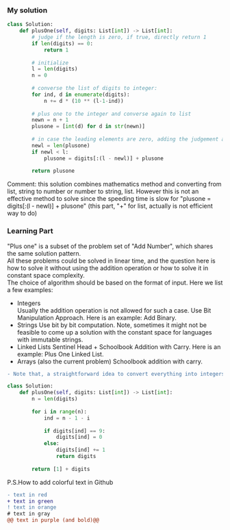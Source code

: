 ### My solution
```Python
class Solution:
    def plusOne(self, digits: List[int]) -> List[int]:
        # judge if the length is zero, if true, directly return 1
        if len(digits) == 0:
            return 1
        
        # initialize 
        l = len(digits)
        n = 0
        
        # converse the list of digits to integer:
        for ind, d in enumerate(digits):
            n += d * (10 ** (l-1-ind))
        
        # plus one to the integer and converse again to list
        newn = n + 1
        plusone = [int(d) for d in str(newn)]
        
        # in case the leading elements are zero, adding the judgement and completion
        newl = len(plusone)
        if newl < l:
            plusone = digits[:(l - newl)] + plusone
        
        return plusone
```

Comment: this solution combines mathematics method and converting from list, string to number or number to string, list. However this is not an effective method to solve since
the speeding time is slow for "plusone = digits[:(l - newl)] + plusone" (this part, "+" for list, actually is not efficient way to do)


### Learning Part
"Plus one" is a subset of the problem set of "Add Number", which shares the same solution pattern.  
All these problems could be solved in linear time, and the question here is how to solve it without using the addition operation or how to solve it in constant space complexity.   
The choice of algorithm should be based on the format of input. Here we list a few examples:
- Integers  
Usually the addition operation is not allowed for such a case. Use Bit Manipulation Approach. Here is an example: Add Binary.  
- Strings
Use bit by bit computation. Note, sometimes it might not be feasible to come up a solution with the constant space for languages with immutable strings.
- Linked Lists
Sentinel Head + Schoolbook Addition with Carry. Here is an example: Plus One Linked List.  
- Arrays (also the current problem)
Schoolbook addition with carry.

```diff
- Note that, a straightforward idea to convert everything into integers and then apply the addition could be risky, especially for the implementation in Java, due to the potential integer overflow issue.
```
```Python
class Solution:
    def plusOne(self, digits: List[int]) -> List[int]:
        n = len(digits)
        
        for i in range(n):
            ind = n - 1 - i
            
            if digits[ind] == 9:
                digits[ind] = 0
            else:
                digits[ind] += 1
                return digits
            
        return [1] + digits
```

P.S.How to add colorful text in Github
```diff
- text in red
+ text in green
! text in orange
# text in gray
@@ text in purple (and bold)@@
```




